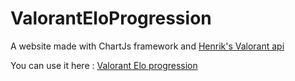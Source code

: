 # ValorantEloProgression
A website made with ChartJs framework and [Henrik's Valorant api](https://github.com/Henrik-3/unofficial-valorant-api)

You can use it here : [Valorant Elo progression](https://swayle3.github.io/ValorantDashboard/index.html)
